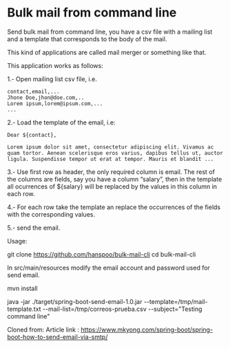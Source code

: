 # Bulk mail from command line

Send bulk mail from command line, you have a csv file with a mailing list and a template that corresponds to the body of the mail.

This kind of applications are called mail merger or something like that.

This application works as follows:

1.- Open mailing list csv file, i.e.
```
contact,email,...
Jhone Doe,jhon@doe.com,..
Lorem ipsum,lorem@ipsum.com,...
...
```

2.- Load the template of the email, i.e:

```
Dear ${contact},

Lorem ipsum dolor sit amet, consectetur adipiscing elit. Vivamus ac quam tortor. Aenean scelerisque eros varius, dapibus tellus ut, auctor ligula. Suspendisse tempor ut erat at tempor. Mauris et blandit ...

```

3.- Use first row as header, the only required column is email. The rest of the columns are fields, say you have a column “salary”, then in the template all ocurrences of ${salary} will be replaced by the values in this column in each row.

4.- For each row take the template an replace the occurrences of the fields with the corresponding values.

5.- send the email.


Usage:

git clone https://github.com/hanspoo/bulk-mail-cli
cd bulk-mail-cli

In src/main/resources modify the email account and password used for send email.

mvn install

java -jar ./target/spring-boot-send-email-1.0.jar --template=/tmp/mail-template.txt --mail-list=/tmp/correos-prueba.csv --subject="Testing command line"

Cloned from:
Article link : https://www.mkyong.com/spring-boot/spring-boot-how-to-send-email-via-smtp/
